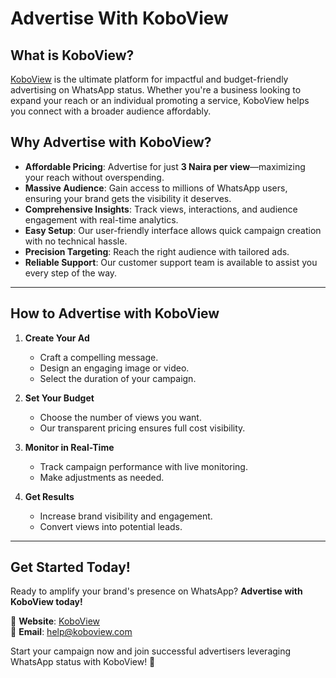 # Advertise With KoboView


## What is KoboView?

[KoboView](https://koboview.com) is the ultimate platform for impactful and budget-friendly advertising on WhatsApp status. Whether you're a business looking to expand your reach or an individual promoting a service, KoboView helps you connect with a broader audience affordably.

## Why Advertise with KoboView?

- **Affordable Pricing**: Advertise for just **3 Naira per view**—maximizing your reach without overspending.
- **Massive Audience**: Gain access to millions of WhatsApp users, ensuring your brand gets the visibility it deserves.
- **Comprehensive Insights**: Track views, interactions, and audience engagement with real-time analytics.
- **Easy Setup**: Our user-friendly interface allows quick campaign creation with no technical hassle.
- **Precision Targeting**: Reach the right audience with tailored ads.
- **Reliable Support**: Our customer support team is available to assist you every step of the way.

---

## How to Advertise with KoboView

1. **Create Your Ad**  
   - Craft a compelling message.  
   - Design an engaging image or video.  
   - Select the duration of your campaign.  

2. **Set Your Budget**  
   - Choose the number of views you want.  
   - Our transparent pricing ensures full cost visibility.  

3. **Monitor in Real-Time**  
   - Track campaign performance with live monitoring.  
   - Make adjustments as needed.  

4. **Get Results**  
   - Increase brand visibility and engagement.  
   - Convert views into potential leads.  

---

## Get Started Today!

Ready to amplify your brand's presence on WhatsApp? **Advertise with KoboView today!**  

🔗 **Website**: [KoboView](https://koboview.com)  
📧 **Email**: help@koboview.com  

Start your campaign now and join successful advertisers leveraging WhatsApp status with KoboView! 🚀
